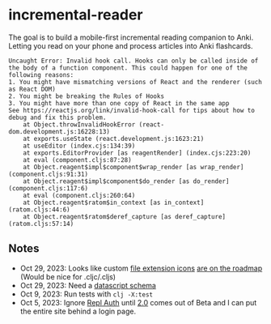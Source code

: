 # incremental-reader

The goal is to build a mobile-first incremental reading companion to Anki. Letting you read on your phone and process articles into Anki flashcards.

```
Uncaught Error: Invalid hook call. Hooks can only be called inside of the body of a function component. This could happen for one of the following reasons:
1. You might have mismatching versions of React and the renderer (such as React DOM)
2. You might be breaking the Rules of Hooks
3. You might have more than one copy of React in the same app
See https://reactjs.org/link/invalid-hook-call for tips about how to debug and fix this problem.
    at Object.throwInvalidHookError (react-dom.development.js:16228:13)
    at exports.useState (react.development.js:1623:21)
    at useEditor (index.cjs:134:39)
    at exports.EditorProvider [as reagentRender] (index.cjs:223:20)
    at eval (component.cljs:87:28)
    at Object.reagent$impl$component$wrap_render [as wrap_render] (component.cljs:91:31)
    at Object.reagent$impl$component$do_render [as do_render] (component.cljs:117:6)
    at eval (component.cljs:260:64)
    at Object.reagent$ratom$in_context [as in_context] (ratom.cljs:44:6)
    at Object.reagent$ratom$deref_capture [as deref_capture] (ratom.cljs:57:14)
```

## Notes
- Oct 29, 2023: Looks like custom [file extension icons](https://ask.replit.com/t/custom-file-icon/20905/2) [are on the roadmap](https://ask.replit.com/t/file-icons-extention/11574/2) (Would be nice for .cljc/.cljs)
- Oct 29, 2023: Need a [datascript schema](https://github.com/kristianmandrup/datascript-tutorial/blob/master/create_schema.md)
- Oct 9, 2023: Run tests with `clj -X:test`
- Oct 5, 2023: Ignore [Repl Auth](https://docs.replit.com/hosting/authenticating-users-repl-auth#retrieving-information-from-the-authenticated-account) until [2.0](https://docs.replit.com/hosting/repl-auth-sidebar) comes out of Beta and I can put the entire site behind a login page.
